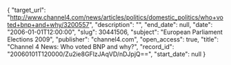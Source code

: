 {
  "target_url": "http://www.channel4.com/news/articles/politics/domestic_politics/who+voted+bnp+and+why/3200557", 
  "description": "", 
  "end_date": null, 
  "date": "2006-01-01T12:00:00", 
  "slug": 30441506, 
  "subject": "European Parliament Elections 2009", 
  "publisher": "channel4.com", 
  "open_access": true, 
  "title": "Channel 4 News: Who voted BNP and why?", 
  "record_id": "20060101T120000/Zu2ie8GFlzJAqVD/nDJpjQ==", 
  "start_date": null
}

